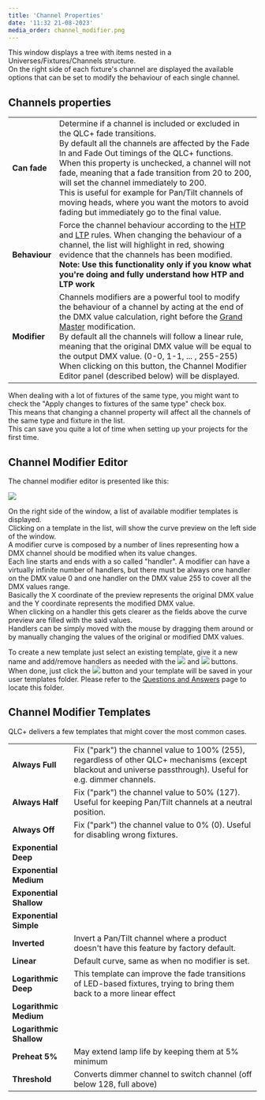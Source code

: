 ```yaml
---
title: 'Channel Properties'
date: '11:32 21-08-2023'
media_order: channel_modifier.png
---
```


This window displays a tree with items nested in a Universes/Fixtures/Channels structure.  
On the right side of each fixture's channel are displayed the available options that can be set to modify the behaviour of each single channel.  

Channels properties
-------------------

|     |     |
| --- | --- |
| **Can fade** | Determine if a channel is included or excluded in the QLC+ fade transitions.  <br>By default all the channels are affected by the Fade In and Fade Out timings of the QLC+ functions.  <br>When this property is unchecked, a channel will not fade, meaning that a fade transition from 20 to 200, will set the channel immediately to 200.  <br>This is useful for example for Pan/Tilt channels of moving heads, where you want the motors to avoid fading but immediately go to the final value. |
| **Behaviour** | Force the channel behaviour according to the [HTP](/basics/glossary-and-concepts#htp-highest-takes-precedence) and [LTP](/basics/glossary-and-concepts#ltp-latest-takes-precedence) rules. When changing the behaviour of a channel, the list will highlight in red, showing evidence that the channels has been modified.  <br>**Note: Use this functionality only if you know what you're doing and fully understand how HTP and LTP work** |
| **Modifier** | Channels modifiers are a powerful tool to modify the behaviour of a channel by acting at the end of the DMX value calculation, right before the [Grand Master](/basics/glossary-and-concepts#grand-master) modification.  <br>By default all the channels will follow a linear rule, meaning that the original DMX value will be equal to the output DMX value. (0-0, 1-1, ... , 255-255)  <br>When clicking on this button, the Channel Modifier Editor panel (described below) will be displayed. |

  
When dealing with a lot of fixtures of the same type, you might want to check the "Apply changes to fixtures of the same type" check box.  
This means that changing a channel property will affect all the channels of the same type and fixture in the list.  
This can save you quite a lot of time when setting up your projects for the first time.

Channel Modifier Editor
-----------------------

The channel modifier editor is presented like this:

![](channel_modifier.png)
  
On the right side of the window, a list of available modifier templates is displayed.  
Clicking on a template in the list, will show the curve preview on the left side of the window.  
A modifier curve is composed by a number of lines representing how a DMX channel should be modified when its value changes.  
Each line starts and ends with a so called "handler". A modifier can have a virtually infinite number of handlers, but there must be always one handler on the DMX value 0 and one handler on the DMX value 255 to cover all the DMX values range.  
Basically the X coordinate of the preview represents the original DMX value and the Y coordinate represents the modified DMX value.  
When clicking on a handler this gets clearer as the fields above the curve preview are filled with the said values.  
Handlers can be simply moved with the mouse by dragging them around or by manually changing the values of the original or modified DMX values.  
  
To create a new template just select an existing template, give it a new name and add/remove handlers as needed with the ![](/basics/edit_add.png) and ![](/basics/edit_remove.png) buttons.  
When done, just click the ![](/basics/filesave.png) button and your template will be saved in your user templates folder. Please refer to the [Questions and Answers](/basics/questions-and-answers) page to locate this folder.

Channel Modifier Templates
--------------------------

QLC+ delivers a few templates that might cover the most common cases.

|     |     |
| --- | --- |
| **Always Full** | Fix ("park") the channel value to 100% (255), regardless of other QLC+ mechanisms (except blackout and universe passthrough). Useful for e.g. dimmer channels. |
| **Always Half** | Fix ("park") the channel value to 50% (127). Useful for keeping Pan/Tilt channels at a neutral position. |
| **Always Off** | Fix ("park") the channel value to 0% (0). Useful for disabling wrong fixtures. |
| **Exponential Deep** |     |
| **Exponential Medium** |     |
| **Exponential Shallow** |     |
| **Exponential Simple** |     |
| **Inverted** | Invert a Pan/Tilt channel where a product doesn't have this feature by factory default. |
| **Linear** | Default curve, same as when no modifier is set. |
| **Logarithmic Deep** | This template can improve the fade transitions of LED-based fixtures, trying to bring them back to a more linear effect |
| **Logarithmic Medium** |
| **Logarithmic Shallow** |
| **Preheat 5%** | May extend lamp life by keeping them at 5% minimum |
| **Threshold** | Converts dimmer channel to switch channel (off below 128, full above) |